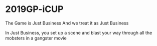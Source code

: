 # 2019GP-iCUP
The Game is Just Business
And we treat it as Just Business

In Just Business, you set up a scene and blast your way through all the mobsters in a gangster movie
